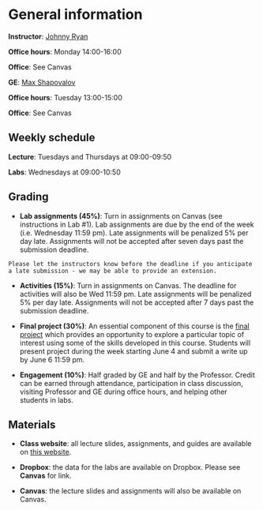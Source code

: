 # General information

**Instructor**: [Johnny Ryan](https://www.johnny-ryan.com/)

**Office hours**: Monday 14:00-16:00

**Office**: See Canvas

**GE**: [Max Shapovalov](https://cas.uoregon.edu/directory/profiles/all/maxims)

**Office hours**: Tuesday 13:00-15:00

**Office**: See Canvas

## Weekly schedule

**Lecture**: Tuesdays and Thursdays at 09:00-09:50

**Labs**: Wednesdays at 09:00-10:50 

## Grading

* **Lab assignments (45%)**: Turn in assignments on Canvas (see instructions in Lab #1). Lab assignments are due by the end of the week (i.e. Wednesday 11:59 pm). Late assignments will be penalized 5% per day late. Assignments will not be accepted after seven days past the submission deadline. 

```{note}
Please let the instructors know before the deadline if you anticipate a late submission - we may be able to provide an extension.
```

* **Activities (15%)**: Turn in assignments on Canvas. The deadline for activities will also be Wed 11:59 pm. Late assignments will be penalized 5% per day late. Assignments will not be accepted after 7 days past the submission deadline.
    
* **Final project (30%)**: An essential component of this course is the [final project](../course-info/final-project.md) which provides an opportunity to explore a particular topic of interest using some of the skills developed in this course. Students will present project during the week starting June 4 and submit a write up by June 6 11:59 pm.
    
* **Engagement (10%)**: Half graded by GE and half by the Professor. Credit can be earned through attendance, participation in class discussion, visiting Professor and GE during office hours, and helping other students in labs. 

## Materials

* **Class website**: all lecture slides, assignments, and guides are available on [this website](../intro.md).


* **Dropbox**: the data for the labs are available on Dropbox. Please see **Canvas** for link.


* **Canvas**: the lecture slides and assignments will also be available on Canvas.
